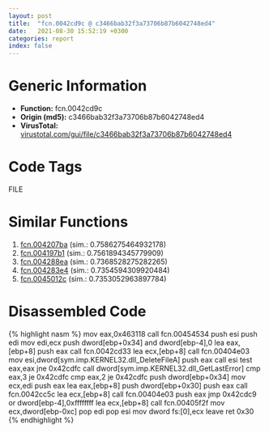 ```yaml
---
layout: post
title:  "fcn.0042cd9c @ c3466bab32f3a73706b87b6042748ed4"
date:   2021-08-30 15:52:19 +0300
categories: report
index: false
---
```


# Generic Information
- **Function:** fcn.0042cd9c
- **Origin (md5):** c3466bab32f3a73706b87b6042748ed4
- **VirusTotal:** [virustotal.com/gui/file/c3466bab32f3a73706b87b6042748ed4][virustotal_ref]

# Code Tags
<span class="tag" id="FILE">FILE</span>


# Similar Functions

1. [fcn.004207ba][similar_1_ref] (sim.: 0.7586275464932178)
2. [fcn.004197b1][similar_2_ref] (sim.: 0.7561894345779909)
3. [fcn.004288ea][similar_3_ref] (sim.: 0.7368528275282265)
4. [fcn.004283e4][similar_4_ref] (sim.: 0.7354594309920484)
5. [fcn.0045012c][similar_5_ref] (sim.: 0.7353052963897784)


# Disassembled Code

{% highlight nasm %}
mov eax,0x463118
call fcn.00454534
push esi
push edi
mov edi,ecx
push dword[ebp+0x34]
and dword[ebp-4],0
lea eax,[ebp+8]
push eax
call fcn.0042cd33
lea ecx,[ebp+8]
call fcn.00404e03
mov esi,dword[sym.imp.KERNEL32.dll_DeleteFileA]
push eax
call esi
test eax,eax
jne 0x42cdfc
call dword[sym.imp.KERNEL32.dll_GetLastError]
cmp eax,3
je 0x42cdfc
cmp eax,2
je 0x42cdfc
push dword[ebp+0x34]
mov ecx,edi
push eax
lea eax,[ebp+8]
push dword[ebp+0x30]
push eax
call fcn.0042cc5c
lea ecx,[ebp+8]
call fcn.00404e03
push eax
jmp 0x42cdc9
or dword[ebp-4],0xffffffff
lea ecx,[ebp+8]
call fcn.00405f2f
mov ecx,dword[ebp-0xc]
pop edi
pop esi
mov dword fs:[0],ecx
leave 
ret 0x30
{% endhighlight %}


[similar_1_ref]: /report/fcn.004207ba@c3466bab32f3a73706b87b6042748ed4
[similar_2_ref]: /report/fcn.004197b1@c3466bab32f3a73706b87b6042748ed4
[similar_3_ref]: /report/fcn.004288ea@c3466bab32f3a73706b87b6042748ed4
[similar_4_ref]: /report/fcn.004283e4@c3466bab32f3a73706b87b6042748ed4
[similar_5_ref]: /report/fcn.0045012c@4fe38de7c6c86a1bad209560fa052231
[virustotal_ref]: https://www.virustotal.com/gui/file/c3466bab32f3a73706b87b6042748ed4